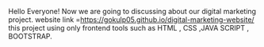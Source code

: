 Hello Everyone!
Now we are going to discussing about our digital marketing project.
website link =https://gokulp05.github.io/digital-marketing-website/
this project using only frontend tools such as HTML , CSS ,JAVA SCRIPT , BOOTSTRAP.
